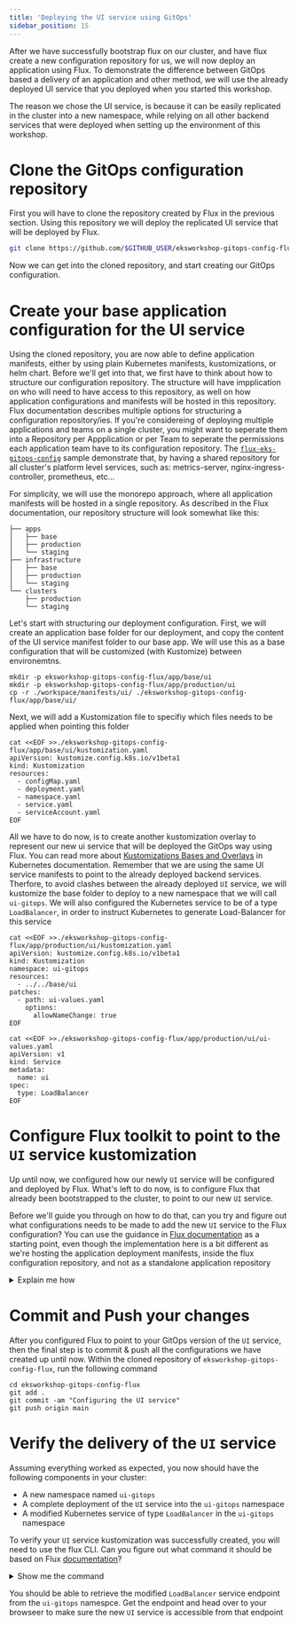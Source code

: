 ```yaml
---
title: 'Deploying the UI service using GitOps'
sidebar_position: 15
---
```


After we have successfully bootstrap flux on our cluster, and have flux create a new configuration repository for us, we will now deploy an application using Flux.
To demonstrate the difference between GitOps based a delivery of an application and other method, we will use the already deployed UI service that you deployed when you started this workshop.

The reason we chose the UI service, is because it can be easily replicated in the cluster into a new namespace, while relying on all other backend services that were deployed when setting up the environment of this workshop.

# Clone the GitOps configuration repository

First you will have to clone the repository created by Flux in the previous section. Using this repository we will deploy the replicated UI service that will be deployed by Flux.

```bash
git clone https://github.com/$GITHUB_USER/eksworkshop-gitops-config-flux.git
```

Now we can get into the cloned repository, and start creating our GitOps configuration.

# Create your base application configuration for the UI service

Using the cloned repository, you are now able to define application manifests, either by using plain Kubernetes manifests, kustomizations, or helm chart. Before we'll get into that, we first have to think about how to structure our configuration repository. The structure will have impplication on who will need to have access to this repository, as well on how application configurations and manifests will be hosted in this repository. Flux documentation describes multiple options for structuring a configuration repository/ies. If you're considereing of deploying multiple applications and teams on a single cluster, you might want to seperate them into a Repository per Appplication or per Team to seperate the permissions each application team have to its configuration repository. The [`flux-eks-gitops-config`](https://github.com/aws-samples/flux-eks-gitops-config) sample demonstrate that, by having a shared repository for all cluster's platform level services, such as: metrics-server, nginx-ingress-controller, prometheus, etc...

For simplicity, we will use the monorepo approach, where all application manifests will be hosted in a single repository. As described in the Flux documentation, our repository structure will look somewhat like this:

```
├── apps
│   ├── base
│   ├── production
│   └── staging
├── infrastructure
│   ├── base
│   ├── production
│   └── staging
└── clusters
    ├── production
    └── staging
```

Let's start with structuring our deployment configuration.
First, we will create an application base folder for our deployment, and copy the content of the UI service manifest folder to our base app. We will use this as a base configuration that will be customized (with Kustomize) between environemtns.

```
mkdir -p eksworkshop-gitops-config-flux/app/base/ui
mkdir -p eksworkshop-gitops-config-flux/app/production/ui
cp -r ./workspace/manifests/ui/ ./eksworkshop-gitops-config-flux/app/base/ui/
```

Next, we will add a Kustomization file to specifiy which files needs to be applied when pointing this folder

```
cat <<EOF >>./eksworkshop-gitops-config-flux/app/base/ui/kustomization.yaml
apiVersion: kustomize.config.k8s.io/v1beta1
kind: Kustomization
resources:
  - configMap.yaml
  - deployment.yaml
  - namespace.yaml
  - service.yaml
  - serviceAccount.yaml
EOF
```

All we have to do now, is to create another kustomization overlay to represent our new ui service that will be deployed the GitOps way using Flux. You can read more about [Kustomizations Bases and Overlays](https://kubernetes.io/docs/tasks/manage-kubernetes-objects/kustomization/#bases-and-overlays) in Kubernetes documentation. Remember that we are using the same UI service manifests to point to the already deployed backend services. Therfore, to avoid clashes between the already deployed `UI` service, we will kustomize the base folder to deploy to a new namespace that we will call `ui-gitops`. We will also configured the Kubernetes service to be of a type `LoadBalancer`, in order to instruct Kubernetes to generate Load-Balancer for this service

```
cat <<EOF >>./eksworkshop-gitops-config-flux/app/production/ui/kustomization.yaml
apiVersion: kustomize.config.k8s.io/v1beta1
kind: Kustomization
namespace: ui-gitops
resources:
  - ../../base/ui
patches:
  - path: ui-values.yaml
    options:
      allowNameChange: true
EOF

cat <<EOF >>./eksworkshop-gitops-config-flux/app/production/ui/ui-values.yaml
apiVersion: v1
kind: Service
metadata:
  name: ui
spec:
  type: LoadBalancer
EOF
```

# Configure Flux toolkit to point to the `UI` service kustomization

Up until now, we configured how our newly `UI` service will be configured and deployed by Flux.
What's left to do now, is to configure Flux that already been bootstrapped to the cluster, to point to our new `UI` service.

Before we'll guide you through on how to do that, can you try and figure out what configurations needs to be made to add the new `UI` service to the Flux configuration?
You can use the guidance in [Flux documentation](https://fluxcd.io/flux/get-started/#add-podinfo-repository-to-flux) as a starting point, even though the implementation here is a bit different as we're hosting the application deployment manifests, inside the flux configuration repository, and not as a standalone application repository

<details><summary>Explain me how</summary>
<p>

To point Flux configuration to the `UI` service kustomization, we will have to add a Flux Kustomization configuration (not to be confused with Kubernetes Kustomization described previously).
[Flux Kustomization](https://fluxcd.io/flux/components/kustomize/kustomization/) defines the source to fetch from, the reconciliation interval, and the target namespace. The source to fetch from can be any object configured by Flux [Source Controller](https://fluxcd.io/flux/components/source/). The flux bootstrap process automatically generates a source git repository with the name of `flux-system` that points to our newly created repository ( the `eksworkshop-gitops-config-flux` that was created earlier). Thise GitRepository is configured under the path of `./eksworkshop-gitops-config-flux/clusters/production/flux-system/gotk-sync.yaml`. The content of this file looks like this:

```yaml
---
apiVersion: source.toolkit.fluxcd.io/v1beta2
kind: GitRepository
metadata:
  name: flux-system
  namespace: flux-system
spec:
  interval: 1m0s
  ref:
    branch: main
  secretRef:
    name: flux-system
  url: ssh://git@github.com/aws-samples/eksworkshop-gitops-config-flux
---
apiVersion: kustomize.toolkit.fluxcd.io/v1beta2
kind: Kustomization
metadata:
  name: flux-system
  namespace: flux-system
spec:
  interval: 10m0s
  path: ./clusters/production
  prune: true
  sourceRef:
    kind: GitRepository
    name: flux-system
```

As you can see in the above snippet, the `GitRepository` named `flux-system` that is deployed in the namespace `flux-system`, points to the newly generated git repository.

Since we are using the monorepo approach in this workshop module, we can simply point out Flux kustomization to use the configured Flux `GitRepository` object, and retrieve our new `UI` service manifests from it (Remember - we are hosting both the Flux toolkit configuration and the application manifests configuration in the same repository). To create it, use the following command:

```
cat <<EOF >>./eksworkshop-gitops-config-flux/clusters/production/ui-kustomization.yaml
apiVersion: kustomize.toolkit.fluxcd.io/v1beta2
kind: Kustomization
metadata:
  name: ui
  namespace: flux-system
spec:
  interval: 5m0s
  path: ./app/production/ui
  prune: true
  sourceRef:
    kind: GitRepository
    name: flux-system
EOF
```

The important configuration in the above kustomization file is the `path` and the `name` of the `GitRepository`. Pay attention ot the path within this repository, which reflects the kustomization overlay you've defined above on the base `UI` service manifests. Remember: the only changed we made is to override the `namespace` been used, and the `serviceType` of the Kuberntes service of the `UI`

</p>
</details>

# Commit and Push your changes

After you configured Flux to point to your GitOps version of the `UI` service, then the final step is to commit & push all the configurations we have created up until now.
Within the cloned repository of `eksworkshop-gitops-config-flux`, run the following command

```
cd eksworkshop-gitops-config-flux
git add .
git commit -am "Configuring the UI service"
git push origin main
```

# Verify the delivery of the `UI` service

Assuming everything worked as expected, you now should have the following components in your cluster:

- A new namespace named `ui-gitops`
- A complete deployment of the `UI` service into the `ui-gitops` namespace
- A modified Kubernetes service of type `LoadBalancer` in the `ui-gitops` namespace

To verify your `UI` service kustomization was successfully created, you will need to use the flux CLI. Can you figure out what command it should be based on Flux [documentation](https://fluxcd.io/flux/components/kustomize/kustomization/)?

<details><summary>Show me the command</summary>
<p>

```bash
flux get kustomization
```

</p>
</details>

You should be able to retrieve the modified `LoadBalancer` service endpoint from the `ui-gitops` namespce. Get the endpoint and head over to your browseer to make sure the new `UI` service is accessible from that endpoint
